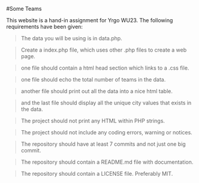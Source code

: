 #Some Teams

This website is a hand-in assignment for Yrgo WU23. The following requirements have been given:

>The data you will be using is in data.php.

>Create a index.php file, which uses other .php files to create a web page.

>one file should contain a html head section which links to a .css file.

>one file should echo the total number of teams in the data.

>another file should print out all the data into a nice html table.

>and the last file should display all the unique city values that exists in the data.

>The project should not print any HTML within PHP strings.

>The project should not include any coding errors, warning or notices.

>The repository should have at least 7 commits and not just one big commit.

>The repository should contain a README.md file with documentation.

>The repository should contain a LICENSE file. Preferably MIT.
